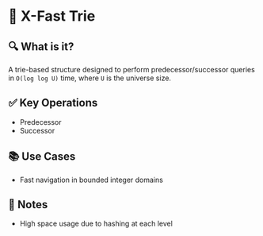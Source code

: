 # 🧠 X-Fast Trie

## 🔍 What is it?
A trie-based structure designed to perform predecessor/successor queries in `O(log log U)` time, where `U` is the universe size.

## ✅ Key Operations
- Predecessor
- Successor

## 📚 Use Cases
- Fast navigation in bounded integer domains

## 📝 Notes
- High space usage due to hashing at each level
